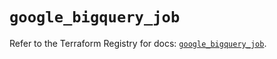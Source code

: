 # `google_bigquery_job`

Refer to the Terraform Registry for docs: [`google_bigquery_job`](https://registry.terraform.io/providers/hashicorp/google-beta/5.41.0/docs/resources/google_bigquery_job).
